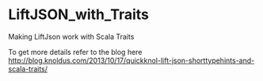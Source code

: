 LiftJSON_with_Traits
====================

Making LiftJson work with Scala Traits

To get more details refer to the blog here http://blog.knoldus.com/2013/10/17/quickknol-lift-json-shorttypehints-and-scala-traits/
